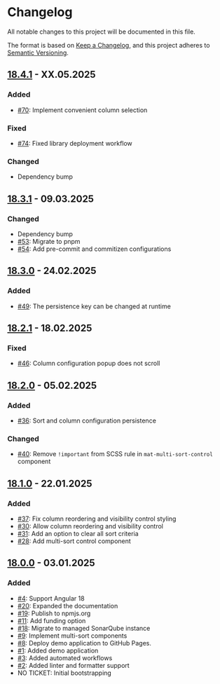 # Changelog

All notable changes to this project will be documented in this file.

The format is based on [Keep a Changelog](https://keepachangelog.com/en/1.1.0/),
and this project adheres to [Semantic Versioning](https://semver.org/spec/v2.0.0.html).

## [18.4.1](https://github.com/pgerke/ngx-mat-table-multi-sort/releases/tag/18.4.0) - XX.05.2025

### Added

- [#70](https://github.com/pgerke/ngx-mat-table-multi-sort/issues/70): Implement convenient column selection

### Fixed

- [#74](https://github.com/pgerke/ngx-mat-table-multi-sort/issues/74): Fixed library deployment workflow

### Changed

- Dependency bump

## [18.3.1](https://github.com/pgerke/ngx-mat-table-multi-sort/releases/tag/18.3.1) - 09.03.2025

### Changed

- Dependency bump
- [#53](https://github.com/pgerke/ngx-mat-table-multi-sort/issues/53): Migrate to pnpm
- [#54](https://github.com/pgerke/ngx-mat-table-multi-sort/issues/54): Add pre-commit and commitizen configurations

## [18.3.0](https://github.com/pgerke/ngx-mat-table-multi-sort/releases/tag/18.3.0) - 24.02.2025

### Added

- [#49](https://github.com/pgerke/ngx-mat-table-multi-sort/issues/49): The persistence key can be changed at runtime

## [18.2.1](https://github.com/pgerke/ngx-mat-table-multi-sort/releases/tag/18.2.1) - 18.02.2025

### Fixed

- [#46](https://github.com/pgerke/ngx-mat-table-multi-sort/issues/46): Column configuration popup does not scroll

## [18.2.0](https://github.com/pgerke/ngx-mat-table-multi-sort/releases/tag/18.2.0) - 05.02.2025

### Added

- [#36](https://github.com/pgerke/ngx-mat-table-multi-sort/issues/36): Sort and column configuration persistence

### Changed

- [#40](https://github.com/pgerke/ngx-mat-table-multi-sort/issues/40): Remove `!important` from SCSS rule in `mat-multi-sort-control` component

## [18.1.0](https://github.com/pgerke/ngx-mat-table-multi-sort/releases/tag/18.1.0) - 22.01.2025

### Added

- [#37](https://github.com/pgerke/ngx-mat-table-multi-sort/issues/37): Fix column reordering and visibility control styling
- [#30](https://github.com/pgerke/ngx-mat-table-multi-sort/issues/30): Allow column reordering and visibility control
- [#31](https://github.com/pgerke/ngx-mat-table-multi-sort/issues/31): Add an option to clear all sort criteria
- [#28](https://github.com/pgerke/ngx-mat-table-multi-sort/issues/28): Add multi-sort control component

## [18.0.0](https://github.com/pgerke/ngx-mat-table-multi-sort/releases/tag/18.0.0) - 03.01.2025

### Added

- [#4](https://github.com/pgerke/ngx-mat-table-multi-sort/issues/4): Support Angular 18
- [#20](https://github.com/pgerke/ngx-mat-table-multi-sort/issues/20): Expanded the documentation
- [#19](https://github.com/pgerke/ngx-mat-table-multi-sort/issues/19): Publish to npmjs.org
- [#11](https://github.com/pgerke/ngx-mat-table-multi-sort/issues/11): Add funding option
- [#18](https://github.com/pgerke/ngx-mat-table-multi-sort/issues/18): Migrate to managed SonarQube instance
- [#9](https://github.com/pgerke/ngx-mat-table-multi-sort/issues/9): Implement multi-sort components
- [#8](https://github.com/pgerke/ngx-mat-table-multi-sort/issues/8): Deploy demo application to GitHub Pages.
- [#1](https://github.com/pgerke/ngx-mat-table-multi-sort/issues/1): Added demo application
- [#3](https://github.com/pgerke/ngx-mat-table-multi-sort/issues/3): Added automated workflows
- [#2](https://github.com/pgerke/ngx-mat-table-multi-sort/issues/2): Added linter and formatter support
- NO TICKET: Initial bootstrapping

